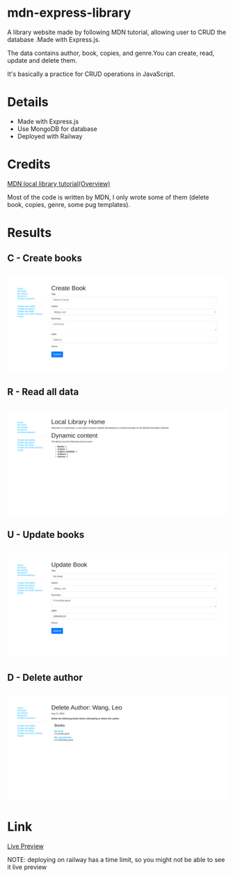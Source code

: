 # mdn-express-library
A library website made by following MDN tutorial, allowing user to CRUD the database .Made with Express.js.

The data contains author, book, copies, and genre.You can create, read, update and delete them.

It's basically a practice for CRUD operations in JavaScript.
# Details
- Made with Express.js
- Use MongoDB for database
- Deployed with Railway
# Credits
[MDN local library tutorial(Overview)](https://developer.mozilla.org/en-US/docs/Learn/Server-side/Express_Nodejs/Tutorial_local_library_website)

Most of the code is written by MDN, I only wrote some of them (delete book, copies, genre, some pug templates).

# Results
## C - Create books
![Create book](./express-locallibrary-tutorial/public/images/create_book.png)
---
## R - Read all data
![HomePage](./express-locallibrary-tutorial/public/images/homepage.png)
---
## U - Update books
![Update book](./express-locallibrary-tutorial/public/images/update_book.png)
---
## D - Delete author
![Delete Author](./express-locallibrary-tutorial/public/images/delete_author.png)
---
# Link
[Live Preview](https://mdn-express-library-ascodeasice.up.railway.app/catalog)

NOTE: deploying on railway has a time limit, so you might not be able to see it live preview 
